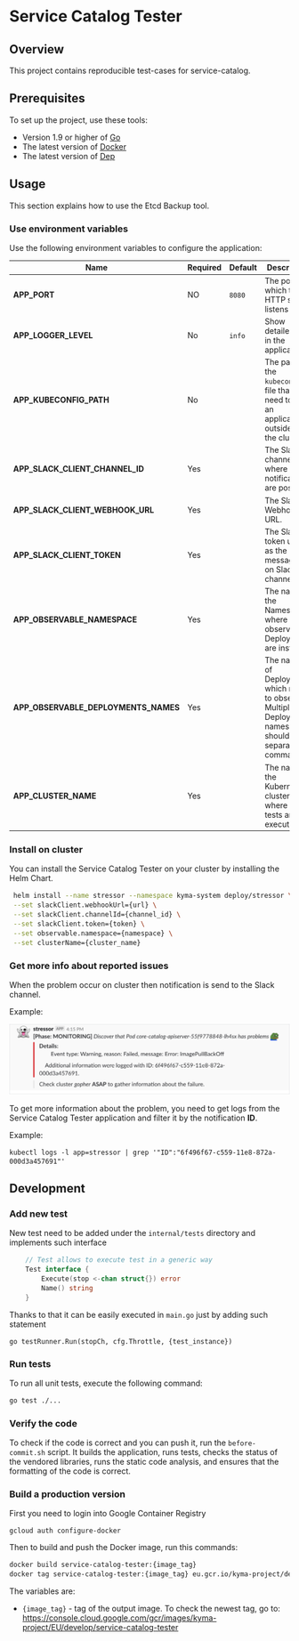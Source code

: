 # Service Catalog Tester

## Overview

This project contains reproducible test-cases for service-catalog.

## Prerequisites

To set up the project, use these tools:
* Version 1.9 or higher of [Go](https://golang.org/dl/)
* The latest version of [Docker](https://www.docker.com/)
* The latest version of [Dep](https://github.com/golang/dep)

## Usage

This section explains how to use the Etcd Backup tool.

### Use environment variables
Use the following environment variables to configure the application:

| Name | Required | Default | Description |
|-----|---------|--------|------------|
|**APP_PORT** | NO | `8080` | The port on which the HTTP server listens |
| **APP_LOGGER_LEVEL** | No | `info` | Show detailed logs in the application. |
| **APP_KUBECONFIG_PATH** | No |  | The path to the `kubeconfig` file that you need to run an application outside of the cluster. |
| **APP_SLACK_CLIENT_CHANNEL_ID** | Yes |  | The Slack channel where notification are posted. |
| **APP_SLACK_CLIENT_WEBHOOK_URL** | Yes |  | The Slack Webhook URL. |
| **APP_SLACK_CLIENT_TOKEN** | Yes |  | The Slack token used as the key to messages on Slack channel. |
| **APP_OBSERVABLE_NAMESPACE** | Yes |  | The name of the Namespace where observed Deployments are installed. |
| **APP_OBSERVABLE_DEPLOYMENTS_NAMES** | Yes |  | The names of Deployment which need to observed. Multiple Deployments names should be separated by comma. |
| **APP_CLUSTER_NAME** | Yes |  | The name of the Kubernetes cluster where the tests are executed. |

### Install on cluster

You can install the Service Catalog Tester on your cluster by installing the Helm Chart.

```bash
 helm install --name stressor --namespace kyma-system deploy/stressor \
 --set slackClient.webhookUrl={url} \
 --set slackClient.channelId={channel_id} \
 --set slackClient.token={token} \
 --set observable.namespace={namespace} \
 --set clusterName={cluster_name}
```

### Get more info about reported issues

When the problem occur on cluster then notification is send to the Slack channel.

Example:

![](./docs/assets/slack-notification.png)

To get more information about the problem, you need to get logs from the Service Catalog Tester application and filter it by the notification **ID**.

Example:
```
kubectl logs -l app=stressor | grep '"ID":"6f496f67-c559-11e8-872a-000d3a457691"'
```

## Development

### Add new test

New test need to be added under the `internal/tests` directory and implements such interface

```go
	// Test allows to execute test in a generic way
	Test interface {
		Execute(stop <-chan struct{}) error
		Name() string
	}
```

Thanks to that it can be easily executed in `main.go` just by adding such statement

```
go testRunner.Run(stopCh, cfg.Throttle, {test_instance})
```

### Run tests

To run all unit tests, execute the following command:

```bash
go test ./...
```

### Verify the code

To check if the code is correct and you can push it, run the `before-commit.sh` script. It builds the application, runs tests, checks the status of the vendored libraries, runs the static code analysis, and ensures that the formatting of the code is correct.

### Build a production version

First you need to login into Google Container Registry
```
gcloud auth configure-docker
```
Then to build and push the Docker image, run this commands:

```bash
docker build service-catalog-tester:{image_tag}
docker tag service-catalog-tester:{image_tag} eu.gcr.io/kyma-project/develop/service-catalog-tester:{image_tag}
```

The variables are:

* `{image_tag}` - tag of the output image. To check the newest tag, go to: https://console.cloud.google.com/gcr/images/kyma-project/EU/develop/service-catalog-tester

